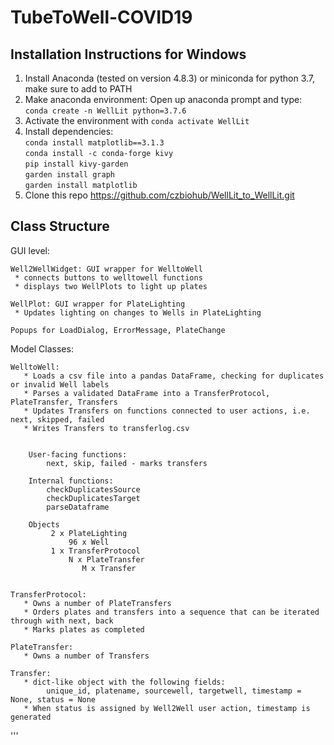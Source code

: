 # TubeToWell-COVID19

## Installation Instructions for Windows
1. Install Anaconda (tested on version 4.8.3) or miniconda for python 3.7, make sure to add to PATH
2. Make anaconda environment:
        Open up anaconda prompt and type: `conda create -n WellLit python=3.7.6`
3. Activate the environment with `conda activate WellLit`
4. Install dependencies:<br/>
        `conda install matplotlib==3.1.3`<br/>
        `conda install -c conda-forge kivy`<br/>
        `pip install kivy-garden`<br/>
        `garden install graph`<br/>
        `garden install matplotlib`<br/>
5. Clone this repo https://github.com/czbiohub/WellLit_to_WellLit.git


## Class Structure


GUI level:

    Well2WellWidget: GUI wrapper for WelltoWell
     * connects buttons to welltowell functions
     * displays two WellPlots to light up plates
    
    WellPlot: GUI wrapper for PlateLighting
     * Updates lighting on changes to Wells in PlateLighting
     
    Popups for LoadDialog, ErrorMessage, PlateChange


Model Classes: 

    WelltoWell: 
       * Loads a csv file into a pandas DataFrame, checking for duplicates or invalid Well labels
       * Parses a validated DataFrame into a TransferProtocol, PlateTransfer, Transfers
       * Updates Transfers on functions connected to user actions, i.e. next, skipped, failed
       * Writes Transfers to transferlog.csv
        
        
        User-facing functions:
            next, skip, failed - marks transfers 
        
        Internal functions:
            checkDuplicatesSource
            checkDuplicatesTarget
            parseDataframe
        
        Objects
             2 x PlateLighting
                 96 x Well
             1 x TransferProtocol
                 N x PlateTransfer
                    M x Transfer


    TransferProtocol:
       * Owns a number of PlateTransfers
       * Orders plates and transfers into a sequence that can be iterated through with next, back
       * Marks plates as completed 
        
    PlateTransfer:
       * Owns a number of Transfers
        
    Transfer:
       * dict-like object with the following fields:
            unique_id, platename, sourcewell, targetwell, timestamp = None, status = None
       * When status is assigned by Well2Well user action, timestamp is generated 
        

'''